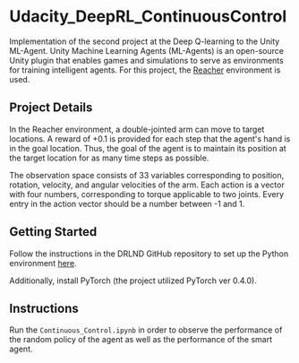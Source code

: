 # Udacity_DeepRL_ContinuousControl

Implementation of the second project at the Deep Q-learning to the Unity ML-Agent. Unity Machine Learning Agents (ML-Agents) is an open-source Unity plugin that enables games and simulations to serve as environments for training intelligent agents. For this project, the [Reacher](https://https://github.com/Unity-Technologies/ml-agents/blob/master/docs/Learning-Environment-Examples.md#reacher) environment is used.

## Project Details

In the Reacher environment, a double-jointed arm can move to target locations. A reward of +0.1 is provided for each step that the agent's hand is in the goal location. Thus, the goal of the agent is to maintain its position at the target location for as many time steps as possible.

The observation space consists of 33 variables corresponding to position, rotation, velocity, and angular velocities of the arm. Each action is a vector with four numbers, corresponding to torque applicable to two joints. Every entry in the action vector should be a number between -1 and 1.


## Getting Started

Follow the instructions in the DRLND GitHub repository to set up the Python environment [here](https://github.com/udacity/deep-reinforcement-learning#dependencies). 

Additionally, install PyTorch (the project utilized PyTorch ver 0.4.0). 

## Instructions

Run the `Continuous_Control.ipynb` in order to observe the performance of the random policy of the agent as well as the performance of the smart agent.
